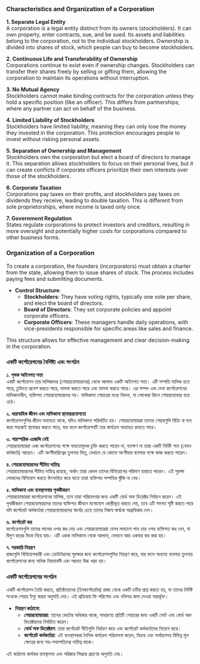 ### Characteristics and Organization of a Corporation

**1. Separate Legal Entity**  
A corporation is a legal entity distinct from its owners (stockholders). It can own property, enter contracts, sue, and be sued. Its assets and liabilities belong to the corporation, not to the individual stockholders. Ownership is divided into shares of stock, which people can buy to become stockholders.

**2. Continuous Life and Transferability of Ownership**  
Corporations continue to exist even if ownership changes. Stockholders can transfer their shares freely by selling or gifting them, allowing the corporation to maintain its operations without interruption.

**3. No Mutual Agency**  
Stockholders cannot make binding contracts for the corporation unless they hold a specific position (like an officer). This differs from partnerships, where any partner can act on behalf of the business.

**4. Limited Liability of Stockholders**  
Stockholders have limited liability, meaning they can only lose the money they invested in the corporation. This protection encourages people to invest without risking personal assets.

**5. Separation of Ownership and Management**  
Stockholders own the corporation but elect a board of directors to manage it. This separation allows stockholders to focus on their personal lives, but it can create conflicts if corporate officers prioritize their own interests over those of the stockholders.

**6. Corporate Taxation**  
Corporations pay taxes on their profits, and stockholders pay taxes on dividends they receive, leading to double taxation. This is different from sole proprietorships, where income is taxed only once.

**7. Government Regulation**  
States regulate corporations to protect investors and creditors, resulting in more oversight and potentially higher costs for corporations compared to other business forms.

### Organization of a Corporation

To create a corporation, the founders (incorporators) must obtain a charter from the state, allowing them to issue shares of stock. The process includes paying fees and submitting documents.

- **Control Structure**:  
  - **Stockholders**: They have voting rights, typically one vote per share, and elect the board of directors.
  - **Board of Directors**: They set corporate policies and appoint corporate officers.
  - **Corporate Officers**: These managers handle daily operations, with vice-presidents responsible for specific areas like sales and finance.

This structure allows for effective management and clear decision-making in the corporation.


### একটি কর্পোরেশনের বৈশিষ্ট্য এবং সংগঠন

**১. পৃথক আইনগত সত্তা**  
একটি কর্পোরেশন তার মালিকদের (শেয়ারহোল্ডারদের) থেকে আলাদা একটি আইনগত সত্তা। এটি সম্পত্তি মালিক হতে পারে, চুক্তিতে প্রবেশ করতে পারে, মামলা করতে পারে এবং মামলা করতে পারে। এর সম্পদ এবং দেনা কর্পোরেশনের মালিকানাধীন, ব্যক্তিগত শেয়ারহোল্ডারদের নয়। মালিকানা শেয়ারের মধ্যে বিভক্ত, যা লোকেরা কিনে শেয়ারহোল্ডার হয়ে ওঠে।

**২. ধারাবাহিক জীবন এবং মালিকানা স্থানান্তরযোগ্যতা**  
কর্পোরেশনগুলির জীবন অব্যাহত থাকে, যদিও মালিকানা পরিবর্তিত হয়। শেয়ারহোল্ডাররা তাদের শেয়ারগুলি বিক্রি বা দান করে সহজেই স্থানান্তর করতে পারে, যার ফলে কর্পোরেশনটি তার কার্যক্রম অব্যাহত রাখতে পারে।

**৩. পারস্পরিক এজেন্সি নেই**  
শেয়ারহোল্ডাররা একা কর্পোরেশনের পক্ষে বাধ্যতামূলক চুক্তি করতে পারেন না, যতক্ষণ না তারা একটি নির্দিষ্ট পদে (যেমন কর্মকর্তা) আছেন। এটি অংশীদারিত্বের তুলনায় ভিন্ন, যেখানে যে কোনো অংশীদার ব্যবসার পক্ষে কাজ করতে পারেন।

**৪. শেয়ারহোল্ডারদের সীমিত দায়িত্ব**  
শেয়ারহোল্ডারদের সীমিত দায়িত্ব রয়েছে, অর্থাৎ তারা কেবল তাদের বিনিয়োগের পরিমাণ হারাতে পারেন। এই সুরক্ষা লোকদের বিনিয়োগ করতে উৎসাহিত করে যাতে তারা ব্যক্তিগত সম্পত্তির ঝুঁকি না নেয়।

**৫. মালিকানা এবং ব্যবস্থাপনার পৃথকীকরণ**  
শেয়ারহোল্ডাররা কর্পোরেশনের মালিক, তবে তারা পরিচালনার জন্য একটি বোর্ড অফ ডিরেক্টর নির্বাচন করেন। এই পৃথকীকরণ শেয়ারহোল্ডারদের তাদের ব্যক্তিগত জীবনে মনোযোগ কেন্দ্রীভূত করতে দেয়, তবে এটি সমস্যা সৃষ্টি করতে পারে যদি কর্পোরেট কর্মকর্তারা শেয়ারহোল্ডারদের স্বার্থের চেয়ে তাদের নিজস্ব স্বার্থকে অগ্রাধিকার দেন।

**৬. কর্পোরেট কর**  
কর্পোরেশনগুলি তাদের লাভের ওপর কর দেয় এবং শেয়ারহোল্ডাররা যেসব লভ্যাংশ পান তার ওপর ব্যক্তিগত কর দেন, যা দ্বিগুণ করের দিকে নিয়ে যায়। এটি একক মালিকানা থেকে আলাদা, যেখানে আয় একবার কর করা হয়।

**৭. সরকারি নিয়ন্ত্রণ**  
রাজ্যগুলি বিনিয়োগকারী এবং ক্রেডিটরদের সুরক্ষার জন্য কর্পোরেশনগুলির নিয়ন্ত্রণ করে, যার ফলে অন্যান্য ব্যবসার তুলনায় কর্পোরেশনের জন্য অধিক নিয়মাবলী এবং সম্ভবত উচ্চ খরচ হয়।

### একটি কর্পোরেশনের সংগঠন

একটি কর্পোরেশন তৈরি করতে, প্রতিষ্ঠাতাদের (ইনকর্পোরেটর) রাজ্য থেকে একটি চার্টার প্রাপ্ত করতে হয়, যা তাদের নির্দিষ্ট সংখ্যক শেয়ার ইস্যু করার অনুমতি দেয়। এই প্রক্রিয়ায় ফি পরিশোধ এবং নথিপত্র জমা দেওয়া অন্তর্ভুক্ত।

- **নিয়ন্ত্রণ কাঠামো**:  
  - **শেয়ারহোল্ডাররা**: তাদের ভোটের অধিকার থাকে, সাধারণত প্রতিটি শেয়ারের জন্য একটি ভোট এবং বোর্ড অফ ডিরেক্টরদের নির্বাচিত করেন।
  - **বোর্ড অফ ডিরেক্টরস**: তারা কর্পোরেট নীতিগুলি নির্ধারণ করে এবং কর্পোরেট কর্মকর্তাদের নিয়োগ করে।
  - **কর্পোরেট কর্মকর্তারা**: এই ব্যবস্থাপকরা দৈনিক কার্যক্রম পরিচালনা করেন, বিক্রয় এবং অর্থায়নসহ বিভিন্ন মূল ক্ষেত্রের জন্য সহ-সভাপতিদের দায়িত্ব থাকে।

এই কাঠামো কার্যকর ব্যবস্থাপনা এবং পরিষ্কার সিদ্ধান্ত গ্রহণের অনুমতি দেয়।

